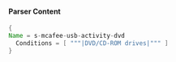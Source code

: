 #### Parser Content
```Java
{
Name = s-mcafee-usb-activity-dvd
  Conditions = [ """|DVD/CD-ROM drives|""" ]
}
```